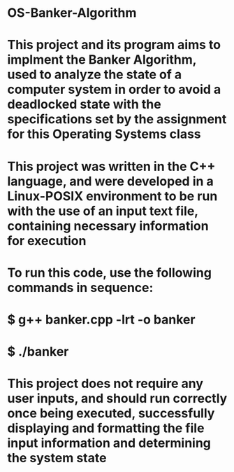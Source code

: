 # OS-Banker-Algorithm

#

# This project and its program aims to implment the Banker Algorithm, used to analyze the state of a computer system in order to avoid a deadlocked state with the specifications set by the assignment for this Operating Systems class

#

# This project was written in the C++ language, and were developed in a Linux-POSIX environment to be run with the use of an input text file, containing necessary information for execution

#

# To run this code, use the following commands in sequence:

# $ g++ banker.cpp -lrt -o banker

# $ ./banker

#

# This project does not require any user inputs, and should run correctly once being executed, successfully displaying and formatting the file input information and determining the system state
